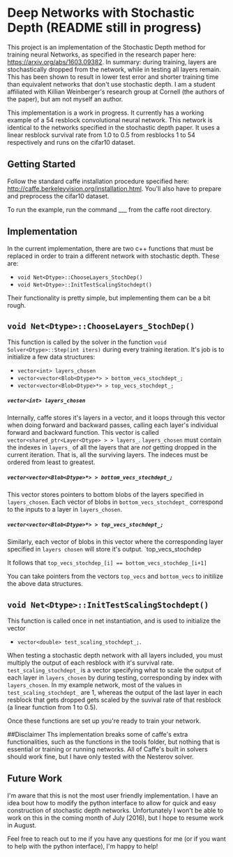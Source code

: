 # Deep Networks with Stochastic Depth (README still in progress)

This project is an implementation of the Stochastic Depth method for training neural Networks, as specified in the research paper
here: https://arxiv.org/abs/1603.09382.  In summary: during training, layers are stochastically dropped from the network, while in testing all layers remain. This has been shown to result in lower test error and shorter training time than equivalent networks that don't use stochastic depth. I am a student affiliated with Killian Weinberger's research group at Cornell (the authors of the paper), but am not myself an author.

This implementation is a work in progress. It currently has a working example of a 54 resblock convolutional neural network. This network is identical to the networks specified in the stochastic depth paper. It uses a linear resblock survival rate from 1.0 to 0.5 from resblocks 1 to 54 respectively and runs on the cifar10 dataset.


## Getting Started

Follow the standard caffe installation procedure specified here: http://caffe.berkeleyvision.org/installation.html. 
You'll also have to prepare and preprocess the cifar10 dataset.

To run the example, run the command ___ from the caffe root directory. 

## Implementation

In the current implementation, there are two c++ functions that must be replaced in order to train a different network with stochastic depth. These are:
- `void Net<Dtype>::ChooseLayers_StochDep()`
- `void Net<Dtype>::InitTestScalingStochdept()`

Their functionality is pretty simple, but implementing them can be a bit rough.

## `void Net<Dtype>::ChooseLayers_StochDep()`

This function is called by the solver in the function `void Solver<Dtype>::Step(int iters)` during every training iteration. It's job is to initialize a few data structures: 

- `vector<int> layers_chosen`  
- `vector<vector<Blob<Dtype>*> > bottom_vecs_stochdept_;`
- `vector<vector<Blob<Dtype>*> > top_vecs_stochdept_;`

##### `vector<int> layers_chosen` 
Internally, caffe stores it's layers in a vector, and it loops through this vector when doing forward and backward passes, calling each layer's individual forward and backward function. This vector is called ` vector<shared_ptr<Layer<Dtype> > > layers_`. `layers_chosen` must contain the indexes in `layers_` of all the layers that are *not* getting dropped in the current iteration. That is, all the surviving layers. The indeces must be ordered from least to greatest.

##### `vector<vector<Blob<Dtype>*> > bottom_vecs_stochdept_;`
This vector stores pointers to bottom blobs of the layers specified in  `layers_chosen`. Each vector of blobs in `bottom_vecs_stochdept_` correspond to the inputs to a layer in `layers_chosen`. 

##### `vector<vector<Blob<Dtype>*> > top_vecs_stochdept_;`
Similarly, each vector of blobs in this vector where the corresponding layer specified in `layers chosen` will store it's output. `top_vecs_stochdep

It follows that  `top_vecs_stochdep_[i] == bottom_vecs_stochdep_[i+1]`

You can take pointers from the vectors `top_vecs` and `bottom_vecs` to initilize the above data structures.



## `void Net<Dtype>::InitTestScalingStochdept()`
This function is called once in net instantiation, and is used to initialize the vector 
- `vector<double> test_scaling_stochdept_;`. 

When testing a stochastic depth network with all layers included, you must multiply the output of each resblock with it's survival rate. `test_scaling_stochdept_` is a vector specifying what to scale the output of each layer in `layers_chosen` by during testing, corresponding by index with `layers_chosen`. In my example network, most of the values in `test_scaling_stochdept_` are 1, whereas the output of the last layer in each resblock that gets dropped gets scaled by the suvival rate of that resblock (a linear function from 1 to 0.5).

Once these functions are set up you're ready to train your network.

##Disclaimer
Ths implementation breaks some of caffe's extra functionalities, such as the functions in the tools folder, but nothing that is essential or training or running networks. All of Caffe's built in solvers should work fine, but I have only tested with the Nesterov solver.

## Future Work
I'm aware that this is not the most user friendly implementation. I have an idea bout how to modify the python interface to allow for quick and easy construction of stochastic depth networks. Unfortunately I won't be able to work on this in the coming month of July (2016), but I hope to resume work in August. 

Feel free to reach out to me if you have any questions for me (or if you want to help with the python interface), I'm happy to help! 
